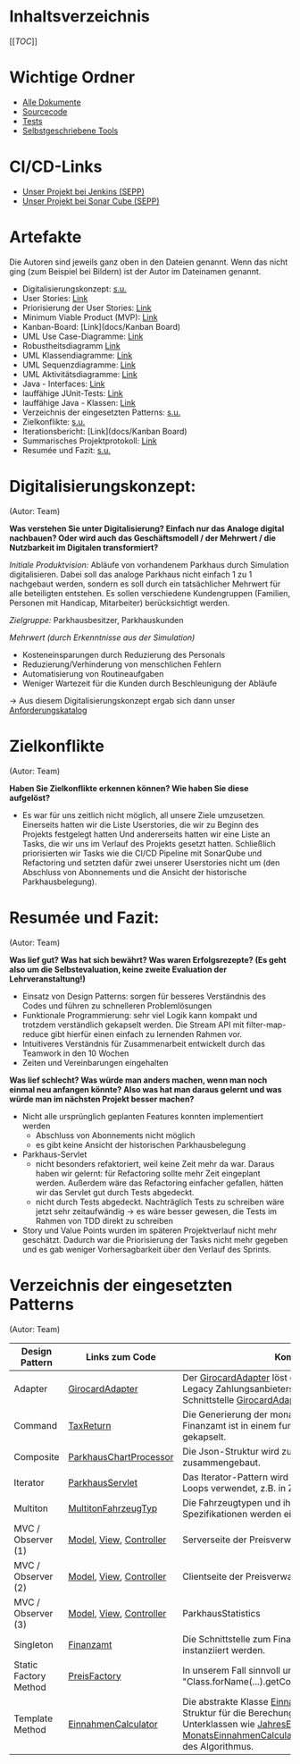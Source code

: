 <!--- Author: Team --->


# Inhaltsverzeichnis
[[_TOC_]]

# Wichtige Ordner
- [Alle Dokumente](docs)
- [Sourcecode](src/main)
- [Tests](src/test/java)
- [Selbstgeschriebene Tools](tools)

# CI/CD-Links
- [Unser Projekt bei Jenkins (SEPP)](https://sepp-jenkins.inf.h-brs.de/view/SE1%20SoSe%202020%20(Kaul)/job/Team14/)
- [Unser Projekt bei Sonar Cube (SEPP)](https://sepp-sonar.inf.h-brs.de/dashboard?id=Team14)

# Artefakte
Die Autoren sind jeweils ganz oben in den Dateien genannt. Wenn das nicht ging (zum Beispiel bei Bildern) ist der Autor im Dateinamen genannt.

- Digitalisierungskonzept: [s.u.](#digitalisierungskonzept)
- User Stories: [Link](docs/Projektmanagement/Userstories%20(Autor:%20Team).jpg)
- Priorisierung der User Stories: [Link](docs/Projektmanagement/Priorisierte%20Userstories%20(Autor:%20Team).jpg)
- Minimum Viable Product (MVP): [Link](docs/Projektmanagement/MVP%20(Autor:%20Team).jpg)
- Kanban-Board: [Link](docs/Kanban Board)
- UML Use Case-Diagramme: [Link](docs/Design/Use%20Cases%20(Aufgabe%204.3).puml)
- Robustheitsdiagramm [Link](docs/Design/Robustheit%20(Aufgabe%205.2).puml)
- UML Klassendiagramme: [Link](docs/Design/Klassendiagramme)
- UML Sequenzdiagramme: [Link](docs/Design/Sequenzdiagramm%20(Aufgabe%205.2).puml)
- UML Aktivitätsdiagramme: [Link](docs/Design/Aktivitätsdiagramm%20(Aufgabe%207.1).puml)
- Java - Interfaces: [Link](src/main/java)
- lauffähige JUnit-Tests: [Link](src/test/java)
- lauffähige Java - Klassen: [Link](src/main/java)
- Verzeichnis der eingesetzten Patterns: [s.u.](#verzeichnis-der-eingesetzten-patterns)
- Zielkonflikte: [s.u.](#zielkonflikte)
- Iterationsbericht: [Link](docs/Kanban Board)
- Summarisches Projektprotokoll: [Link](docs/Projektmanagement/Summarisches%20Projektprotokoll.pdf)
- Resumée und Fazit: [s.u.](#resumée-und-fazit)

# Digitalisierungskonzept:
(Autor: Team)

**Was verstehen Sie unter Digitalisierung? Einfach nur das Analoge digital nachbauen? Oder wird
 auch das Geschäftsmodell / der Mehrwert / die Nutzbarkeit im Digitalen transformiert?**

*Initiale Produktvision:* Abläufe von vorhandenem Parkhaus durch Simulation digitalisieren. Dabei soll das analoge Parkhaus nicht einfach 1 zu 1 nachgebaut werden, sondern es soll durch ein tatsächlicher Mehrwert für alle beteiligten entstehen.
 Es sollen verschiedene Kundengruppen (Familien, Personen mit Handicap, Mitarbeiter) berücksichtigt werden.

*Zielgruppe:* Parkhausbesitzer, Parkhauskunden

*Mehrwert (durch Erkenntnisse aus der Simulation)*
- Kosteneinsparungen durch Reduzierung des Personals
- Reduzierung/Verhinderung von menschlichen Fehlern
- Automatisierung von Routineaufgaben
- Weniger Wartezeit für die Kunden durch Beschleunigung der Abläufe

 -> Aus diesem Digitalisierungskonzept ergab sich dann unser [Anforderungskatalog](docs/Projektmanagement/Anforderungskatalog%20(Aufgabe%204.3).txt)


# Zielkonflikte
(Autor: Team)

**Haben Sie Zielkonflikte erkennen können? Wie haben Sie diese aufgelöst?**
- Es war für uns zeitlich nicht möglich, all unsere Ziele umzusetzen. Einerseits hatten wir die Liste Userstories, die wir zu Beginn des Projekts festgelegt hatten Und andererseits hatten wir eine Liste an Tasks, die wir uns im Verlauf des Projekts gesetzt hatten. Schließlich priorisierten wir Tasks wie die CI/CD Pipeline mit SonarQube und Refactoring und setzten dafür zwei unserer Userstories nicht um (den Abschluss von Abonnements und die Ansicht der historische Parkhausbelegung).

# Resumée und Fazit:
(Autor: Team)

**Was lief gut? Was hat sich bewährt? Was waren Erfolgsrezepte?  (Es geht also um die Selbstevaluation, keine zweite Evaluation der Lehrveranstaltung!)**
- Einsatz von Design Patterns: sorgen für besseres Verständnis des Codes und führen zu schnelleren Problemlösungen
- Funktionale Programmierung: sehr viel Logik kann kompakt und trotzdem verständlich gekapselt werden. Die Stream API mit filter-map-reduce gibt hierfür einen einfach zu lernenden Rahmen vor.
- Intuitiveres Verständnis für Zusammenarbeit entwickelt durch das Teamwork in den 10 Wochen
- Zeiten und Vereinbarungen eingehalten


**Was lief schlecht? Was würde man
 anders machen, wenn man noch einmal neu anfangen könnte? Also was hat man daraus gelernt und was würde man im nächsten Projekt besser machen?**
- Nicht alle ursprünglich geplanten Features konnten implementiert werden
    - Abschluss von Abonnements nicht möglich
    - es gibt keine Ansicht der historischen Parkhausbelegung
- Parkhaus-Servlet
    - nicht besonders refaktoriert, weil keine Zeit mehr da war. Daraus haben wir gelernt: für Refactoring sollte mehr Zeit eingeplant werden. Außerdem wäre das Refactoring einfacher gefallen, hätten wir das Servlet gut durch Tests abgedeckt.
    - nicht durch Tests abgedeckt. Nachträglich Tests zu schreiben wäre jetzt sehr zeitaufwändig -> es wäre besser gewesen, die Tests im Rahmen von TDD direkt zu schreiben
- Story und Value Points wurden im späteren Projektverlauf nicht mehr geschätzt. Dadurch war die Priorisierung der Tasks nicht mehr gegeben und es gab weniger Vorhersagbarkeit über den Verlauf des Sprints.


# Verzeichnis der eingesetzten Patterns
(Autor: Team)

| Design Pattern | Links zum Code | Kommentar |
| ---      |  ------  |-------|
| Adapter | [GirocardAdapter](src/main/java/PaymentProvider/GirocardAdapter.java) | Der [GirocardAdapter](src/main/java/PaymentProvider/GirocardAdapter.java) löst die Imkompatibilität des Legacy Zahlungsanbieters [Girocard](src/main/java/PaymentProvider/Girocard.java) mit unserer Schnittstelle [GirocardAdapter](src/main/java/PaymentProvider/PaymentProviderIF.java) auf. |
| Command | [TaxReturn](src/main/java/TaxReturn.java) | Die Generierung der monatlichen Steuerdaten an das Finanzamt ist in einem funktionalen Kommando gekapselt. |
| Composite | [ParkhausChartProcessor](src/main/java/ParkhausChartProcessor.java) | Die Json-Struktur wird zu einem Kompositum zusammengebaut. |
| Iterator | [ParkhausServlet](src/main/java/ParkhausServlet.java) | Das Iterator-Pattern wird im Rahmen der Enhanced For Loops verwendet, z.B. in Zeile 160 |
| Multiton | [MultitonFahrzeugTyp](src/main/java/Fahrzeuge/MultitonFahrzeugTyp.java) | Die Fahrzeugtypen und ihr dazugehörigen Spezifikationen werden einmalig instanziiert. |
| MVC / Observer (1) | [Model](src/main/java/preis/PreisVerwaltungModel.java), [View](src/main/java/preis/PreisVerwaltungView.java), [Controller](src/main/java/preis/PreisVerwaltungController.java)   | Serverseite der Preisverwaltung |
| MVC / Observer (2) | [Model](angular/parkhaus/files/app/preisformular/preis.service.ts),  [View](angular/parkhaus/files/app/preisformular/preisformular.component.html), [Controller](angular/parkhaus/files/app/preisformular/preisformular.component.ts)| Clientseite der Preisverwaltung  |
| MVC / Observer (3) | [Model](src/main/java/ParkhausStatistics.java), [View](src/main/java/JahresEinnahmenView.java), [Controller](src/main/java/EinnahmenController.java)   | ParkhausStatistics |
| Singleton | [Finanzamt](src/main/java/Finanzamt.java) | Die Schnittstelle zum Finanzamt kann nur einmalig instanziiert werden. |
| Static Factory Method | [PreisFactory](src/main/java/preis/PreisFactory.java) | In unserem Fall sinnvoll und OCP. Nutzt Javas "Class.forName(...).getConstructor(...).newInstance(...)" |
| Template Method | [EinnahmenCalculator](src/main/java/Einnahmen/EinnahmenCalculator.java) | Die abstrakte Klasse  [EinnahmenCalculator](src/main/java/Einnahmen/EinnahmenCalculator.java) gibt die Struktur für die Berechung der Einnahmen vor. Die Unterklassen wie [JahresEinnahmenCalculator](src/main/java/Einnahmen/JahresEinnahmenCalculator.java) und [MonatsEinnahmenCalculator](src/main/java/Einnahmen/MonatsEinnahmenCalculator.java) implementieren die Details des Algorithmus. |
